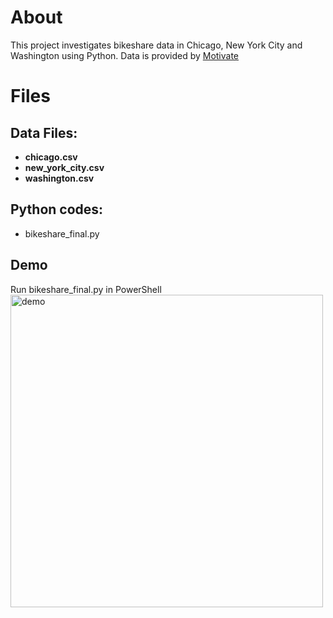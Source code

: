 # About 

This project investigates bikeshare data in Chicago, New York City and Washington using Python. Data is provided by [Motivate](https://www.motivateco.com/)

# Files

## Data Files: 

-   **chicago.csv**
-   **new_york_city.csv**
-   **washington.csv**

## Python codes: 

*   bikeshare_final.py 
## Demo
Run bikeshare_final.py in PowerShell
<img src="https://github.com/tanyayt/udacity_prog4ds_using_python/blob/master/bikeshare_python_project/demo.gif" alt="demo" width="500" margin="5"/>
